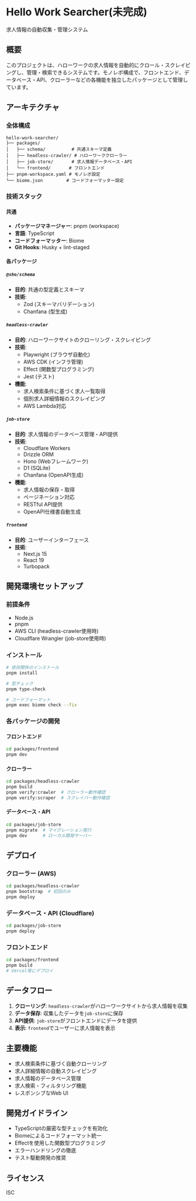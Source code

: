 # Hello Work Searcher(未完成)

求人情報の自動収集・管理システム

## 概要

このプロジェクトは、ハローワークの求人情報を自動的にクロール・スクレイピングし、管理・検索できるシステムです。モノレポ構成で、フロントエンド、データベース・API、クローラーなどの各機能を独立したパッケージとして管理しています。

## アーキテクチャ

### 全体構成

```
hello-work-searcher/
├── packages/
│   ├── schema/          # 共通スキーマ定義
│   ├── headless-crawler/ # ハローワーククローラー
│   ├── job-store/       # 求人情報データベース・API
│   └── frontend/       # フロントエンド
├── pnpm-workspace.yaml # モノレポ設定
└── biome.json         # コードフォーマッター設定
```



### 技術スタック

#### 共通
- **パッケージマネージャー**: pnpm (workspace)
- **言語**: TypeScript
- **コードフォーマッター**: Biome
- **Git Hooks**: Husky + lint-staged

#### 各パッケージ

##### `@sho/schema`
- **目的**: 共通の型定義とスキーマ
- **技術**: 
  - Zod (スキーマバリデーション)
  - Chanfana (型生成)

##### `headless-crawler`
- **目的**: ハローワークサイトのクローリング・スクレイピング
- **技術**:
  - Playwright (ブラウザ自動化)
  - AWS CDK (インフラ管理)
  - Effect (関数型プログラミング)
  - Jest (テスト)
- **機能**:
  - 求人検索条件に基づく求人一覧取得
  - 個別求人詳細情報のスクレイピング
  - AWS Lambda対応

##### `job-store`
- **目的**: 求人情報のデータベース管理・API提供
- **技術**:
  - Cloudflare Workers
  - Drizzle ORM
  - Hono (Webフレームワーク)
  - D1 (SQLite)
  - Chanfana (OpenAPI生成)
- **機能**:
  - 求人情報の保存・取得
  - ページネーション対応
  - RESTful API提供
  - OpenAPI仕様書自動生成

##### `frontend`
- **目的**: ユーザーインターフェース
- **技術**:
  - Next.js 15
  - React 19
  - Turbopack

## 開発環境セットアップ

### 前提条件
- Node.js
- pnpm
- AWS CLI (headless-crawler使用時)
- Cloudflare Wrangler (job-store使用時)

### インストール

```bash
# 依存関係のインストール
pnpm install

# 型チェック
pnpm type-check

# コードフォーマット
pnpm exec biome check --fix
```

### 各パッケージの開発

#### フロントエンド
```bash
cd packages/frontend
pnpm dev
```

#### クローラー
```bash
cd packages/headless-crawler
pnpm build
pnpm verify:crawler  # クローラー動作確認
pnpm verify:scraper  # スクレイパー動作確認
```

#### データベース・API
```bash
cd packages/job-store
pnpm migrate  # マイグレーション実行
pnpm dev      # ローカル開発サーバー
```

## デプロイ

### クローラー (AWS)
```bash
cd packages/headless-crawler
pnpm bootstrap  # 初回のみ
pnpm deploy
```

### データベース・API (Cloudflare)
```bash
cd packages/job-store
pnpm deploy
```

### フロントエンド
```bash
cd packages/frontend
pnpm build
# Vercel等にデプロイ
```

## データフロー

1. **クローリング**: `headless-crawler`がハローワークサイトから求人情報を収集
2. **データ保存**: 収集したデータを`job-store`に保存
3. **API提供**: `job-store`がフロントエンドにデータを提供
4. **表示**: `frontend`でユーザーに求人情報を表示

## 主要機能

- 求人検索条件に基づく自動クローリング
- 求人詳細情報の自動スクレイピング
- 求人情報のデータベース管理
- 求人検索・フィルタリング機能
- レスポンシブなWeb UI

## 開発ガイドライン

- TypeScriptの厳密な型チェックを有効化
- Biomeによるコードフォーマット統一
- Effectを使用した関数型プログラミング
- エラーハンドリングの徹底
- テスト駆動開発の推奨

## ライセンス

ISC 